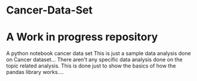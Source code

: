 # Cancer-Data-Set
# A Work in progress repository

A python notebook cancer data set
This is just a sample data analysis done on Cancer dataset...
There aren't any specific data analysis done on the topic related analysis.
This is done just to show the basics of how the pandas library works....
